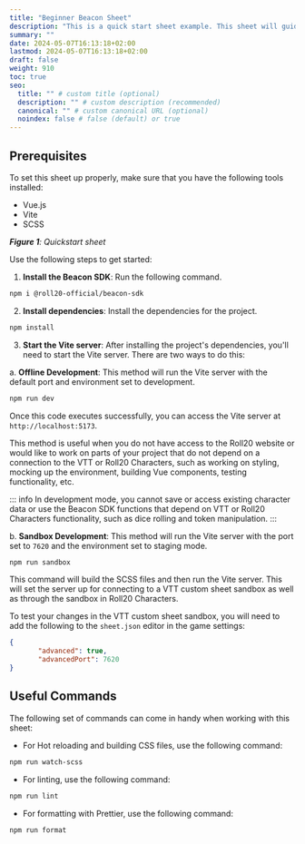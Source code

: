 ```yaml
---
title: "Beginner Beacon Sheet"
description: "This is a quick start sheet example. This sheet will guide you through getting started with the Beacon Sheet."
summary: ""
date: 2024-05-07T16:13:18+02:00
lastmod: 2024-05-07T16:13:18+02:00
draft: false
weight: 910
toc: true
seo:
  title: "" # custom title (optional)
  description: "" # custom description (recommended)
  canonical: "" # custom canonical URL (optional)
  noindex: false # false (default) or true
---
```



## Prerequisites

To set this sheet up properly, make sure that you have the following tools installed:

- Vue.js
- Vite
- SCSS


_**Figure 1**: Quickstart sheet_

Use the following steps to get started:

1. **Install the Beacon SDK**: Run the following command.

```bash
npm i @roll20-official/beacon-sdk
```

2. **Install dependencies**: Install the dependencies for the project.

```bash
npm install
```

3. **Start the Vite server**: After installing the project's dependencies, you'll need to start the Vite server. There are two ways to do this:

a. **Offline Development**: This method will run the Vite server with the default port and environment set to development.

```bash
npm run dev
```

Once this code executes successfully, you can access the Vite server at `http://localhost:5173`.

This method is useful when you do not have access to the Roll20 website or would like to work on parts of your project that do not depend on a connection to the VTT or Roll20 Characters, such as working on styling, mocking up the environment, building Vue components, testing functionality, etc. 

::: info
In development mode, you cannot save or access existing character data or use the Beacon SDK functions that depend on VTT or Roll20 Characters functionality, such as dice rolling and token manipulation.
:::


b. **Sandbox Development**: This method will run the Vite server with the port set to `7620` and the environment set to staging mode.

```bash
npm run sandbox
```

This command will build the SCSS files and then run the Vite server. This will set the server up for connecting to a VTT custom sheet sandbox as well as through the sandbox in Roll20 Characters.

To test your changes in the VTT custom sheet sandbox, you will need to add the following to the `sheet.json` editor in the game settings:

```json
{
       "advanced": true,
       "advancedPort": 7620
}
```

## Useful Commands

The following set of commands can come in handy when working with this sheet:

- For Hot reloading and building CSS files, use the following command:

```bash
npm run watch-scss
```

- For linting, use the following command:

```bash
npm run lint
```

- For formatting with Prettier, use the following command:

```bash
npm run format
```
